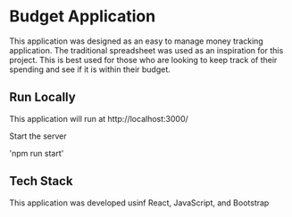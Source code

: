 
# Budget Application

This application was designed as an easy to manage money tracking
application. The traditional spreadsheet was used as an inspiration
for this project. This is best used for those who are looking
to keep track of their spending and see if it is within their 
budget.



## Run Locally

This application will run at http://localhost:3000/

Start the server

  'npm run start'



## Tech Stack

This application was developed usinf React, JavaScript, and Bootstrap



